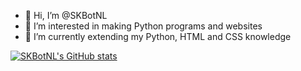 - 👋 Hi, I’m @SKBotNL
- 👀 I’m interested in making Python programs and websites
- 🌱 I’m currently extending my Python, HTML and CSS knowledge

[![SKBotNL's GitHub stats](https://github-readme-stats.vercel.app/api?username=SKBotNL&theme=dark)](https://www.youtube.com/watch?v=dQw4w9WgXcQ)

<!---
SKBotNL/SKBotNL is a ✨ special ✨ repository because its `README.md` (this file) appears on your GitHub profile.
You can click the Preview link to take a look at your changes.
--->
